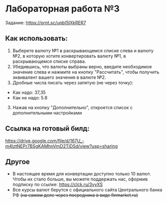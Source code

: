 # Лабораторная работа №3 
Задание: https://prnt.sc/upbI5IXkRER7
## Как использовать:
1) Выберете валюту №1 в раскрывающемся списке слева и валюту №2, в которую хотите конвертировать валюту №1, в раскрывающемся списке справа.
2) Убедившись, что валюты выбраны верно, введите необходимое значение слева и нажмите на кнопку "Рассчитать", чтобы получить эквивалент вашего значения в валюте №2.
3) Дробные числа писать через запятую (не через точку):
* Как надо: 37,35
* Как не надо: 5.8
3) Нажав на кнопку "Дополнительно", откроется список с дополнительными настройками
## Ссылка на готовый билд:
https://drive.google.com/file/d/167U_-m4lztNEPr7BSgKAMhnVmD2TiDSd/view?usp=sharing
## Другое
* В настоящее время для конвертации доступно только 10 валют. Чтобы их стало больше, вы можете поддержать нас, оформив подписку по ссылке: https://clck.ru/3vyXS
* Все курсы валют берутся с официального сайта Центрального банка РФ ~~(на самом деле через посредника в виде finmarket.ru)~~
